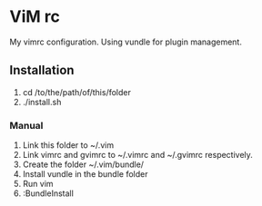 # ViM rc

My vimrc configuration. Using vundle for plugin management.

## Installation

1. cd /to/the/path/of/this/folder
2. ./install.sh

### Manual

1. Link this folder to ~/.vim
2. Link vimrc and gvimrc to ~/.vimrc and ~/.gvimrc respectively.
3. Create the folder ~/.vim/bundle/
4. Install vundle in the bundle folder
5. Run vim
6. :BundleInstall
